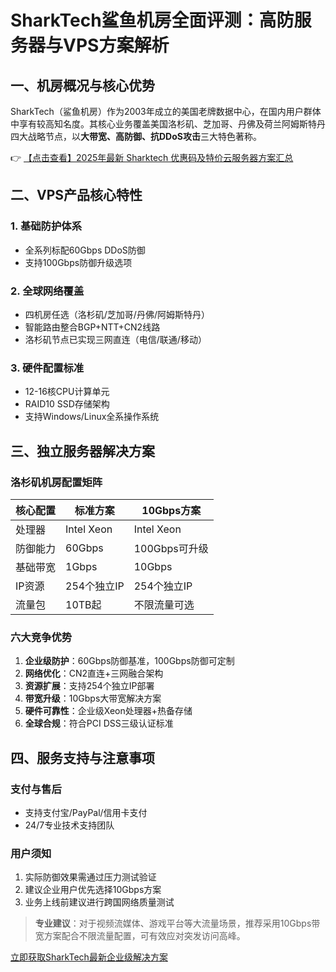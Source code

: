 # SharkTech鲨鱼机房全面评测：高防服务器与VPS方案解析

## 一、机房概况与核心优势

SharkTech（鲨鱼机房）作为2003年成立的美国老牌数据中心，在国内用户群体中享有较高知名度。其核心业务覆盖美国洛杉矶、芝加哥、丹佛及荷兰阿姆斯特丹四大战略节点，以**大带宽、高防御、抗DDoS攻击**三大特色著称。

👉 [【点击查看】2025年最新 Sharktech 优惠码及特价云服务器方案汇总](https://bit.ly/Sharktech)

## 二、VPS产品核心特性

### 1. 基础防护体系
- 全系列标配60Gbps DDoS防御
- 支持100Gbps防御升级选项

### 2. 全球网络覆盖
- 四机房任选（洛杉矶/芝加哥/丹佛/阿姆斯特丹）
- 智能路由整合BGP+NTT+CN2线路
- 洛杉矶节点已实现三网直连（电信/联通/移动）

### 3. 硬件配置标准
- 12-16核CPU计算单元
- RAID10 SSD存储架构
- 支持Windows/Linux全系操作系统

## 三、独立服务器解决方案

### 洛杉矶机房配置矩阵
| 核心配置       | 标准方案       | 10Gbps方案     |
|----------------|----------------|----------------|
| 处理器         | Intel Xeon     | Intel Xeon     |
| 防御能力       | 60Gbps         | 100Gbps可升级  |
| 基础带宽       | 1Gbps          | 10Gbps         |
| IP资源         | 254个独立IP    | 254个独立IP    |
| 流量包         | 10TB起         | 不限流量可选   |

### 六大竞争优势
1. **企业级防护**：60Gbps防御基准，100Gbps防御可定制
2. **网络优化**：CN2直连+三网融合架构
3. **资源扩展**：支持254个独立IP部署
4. **带宽升级**：10Gbps大带宽解决方案
5. **硬件可靠性**：企业级Xeon处理器+热备存储
6. **全球合规**：符合PCI DSS三级认证标准

## 四、服务支持与注意事项

### 支付与售后
- 支持支付宝/PayPal/信用卡支付
- 24/7专业技术支持团队

### 用户须知
1. 实际防御效果需通过压力测试验证
2. 建议企业用户优先选择10Gbps方案
3. 业务上线前建议进行跨国网络质量测试

> **专业建议**：对于视频流媒体、游戏平台等大流量场景，推荐采用10Gbps带宽方案配合不限流量配置，可有效应对突发访问高峰。

[立即获取SharkTech最新企业级解决方案](https://bit.ly/Sharktech)